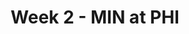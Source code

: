---
layout: game
title: Week 2 - MIN at PHI
season: 2023
game_id: 2023_02_MIN_PHI
away_team: MIN
home_team: PHI
---
